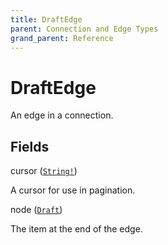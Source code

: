```yaml
---
title: DraftEdge
parent: Connection and Edge Types
grand_parent: Reference
---
```


# DraftEdge

An edge in a connection.

## Fields

<div class="field-entry ">
  <span id="cursor" class="field-name anchored">cursor (<code><a href="/docs/reference/scalar/string">String!</a></code>)</span>

  <div class="description-wrapper">
   <p>A cursor for use in pagination.</p>

  </div>
</div>

<div class="field-entry ">
  <span id="node" class="field-name anchored">node (<code><a href="/docs/reference/object/draft">Draft</a></code>)</span>

  <div class="description-wrapper">
   <p>The item at the end of the edge.</p>

  </div>
</div>

